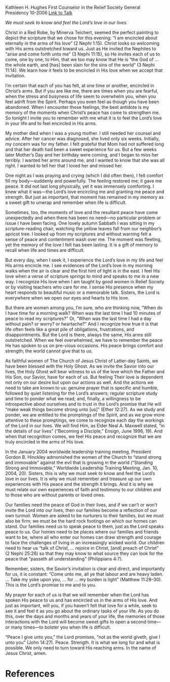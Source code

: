 Kathleen H. Hughes
First Counselor in the Relief Society General Presidency
10-2006
[Link to Talk](https://www.churchofjesuschrist.org/study/general-conference/2006/10/remembering-the-lords-love?lang=eng)

_We must seek to know and feel the Lord’s love in our lives._

Christ in a Red Robe, by Minerva Teichert, seemed the perfect painting to depict the scripture that we chose for this evening: “I am encircled about eternally in the arms of his love” (2 Nephi 1:15). Christ looks so welcoming with His arms outstretched toward us. Just as He invited the Nephites to “arise and come forth unto me” (3 Nephi 11:15), so He invites each of us to come, one by one, to Him, that we too may know that He is “the God of … the whole earth, and [has] been slain for the sins of the world” (3 Nephi 11:14). We learn how it feels to be encircled in His love when we accept that invitation.

I’m certain that each of you has felt, at one time or another, encircled in Christ’s arms. But if you are like me, there are times when you are fearful, when the stress and busyness of life seem to overwhelm you, when you feel adrift from the Spirit. Perhaps you even feel as though you have been abandoned. When I encounter those feelings, the best antidote is my memory of the moments when Christ’s peace has come to strengthen me. So tonight I invite you to remember with me what it is to feel the Lord’s love in your life and to feel encircled in His arms.

My mother died when I was a young mother. I still needed her counsel and advice. After her cancer was diagnosed, she lived only six weeks. Initially, my concern was for my father. I felt grateful that Mom had not suffered long and that her death had been a sweet experience for us. But a few weeks later Mother’s Day and her birthday were coming, and I began to miss her terribly. I wanted her arms around me, and I wanted to know that she was all right. I wanted to tell her that I loved her and missed her.

One night as I was praying and crying (which I did often then), I felt comfort fill my body—suddenly and powerfully. The feeling restored me; it gave me peace. It did not last long physically, yet it was immensely comforting. I knew what it was—the Lord’s love encircling me and granting me peace and strength. But just as important, that moment has remained in my memory as a sweet gift to unwrap and remember when life is difficult.

Sometimes, too, the moments of love and the resultant peace have come unexpectedly and when there has been no need—no particular problem or issue I have been facing. One lovely autumn Sabbath I was sitting in my scripture-reading chair, watching the yellow leaves fall from our neighbor’s apricot tree. I looked up from my scriptures and without warning felt a sense of peace and contentment wash over me. The moment was fleeting, yet the memory of the love I felt has been lasting. It is a gift of memory to recall when life and times are difficult.

But every day, when I seek it, I experience the Lord’s love in my life and feel His arms encircle me. I see evidences of the Lord’s love in my morning walks when the air is clear and the first hint of light is in the east. I feel His love when a verse of scripture springs to mind and speaks to me in a new way. I recognize His love when I am taught by good women in Relief Society or by visiting teachers who care for me. I sense His presence when my heart responds to beautiful music or a memorable talk. Sisters, the Lord is everywhere when we open our eyes and hearts to His love.

But there are women among you, I’m sure, who are thinking now, “When do I have time for a morning walk? When was the last time I had 10 minutes of peace to read my scriptures?” Or, “When was the last time I had a day without pain? or worry? or heartache?” And I recognize how true it is that life often feels like a great pile of obligations, frustrations, and disappointments. But the Lord is there, always the same, His arms still outstretched. When we feel overwhelmed, we have to remember the peace He has spoken to us on pre-vious occasions. His peace brings comfort and strength; the world cannot give that to us.

As faithful women of The Church of Jesus Christ of Latter-day Saints, we have been blessed with the Holy Ghost. As we invite the Savior into our lives, the Holy Ghost will bear witness to us of the love which the Father and His Son, our Savior, have for each of us. But feeling Their love is dependent not only on our desire but upon our actions as well. And the actions we need to take are known to us: genuine prayer that is specific and humble, followed by quiet listening for the Lord’s answers; regular scripture study and time to ponder what we read; and, finally, a willingness to be introspective about ourselves and to trust in the Lord’s promise that He will “make weak things become strong unto [us]” (Ether 12:27). As we study and ponder, we are entitled to the promptings of the Spirit, and as we grow more attentive to these promptings, we come to recognize each day the workings of the Lord in our lives. We will find Him, as Elder Neal A. Maxwell stated, “in the details of our lives” (“Becoming a Disciple,” Ensign, June 1996, 19). And when that recognition comes, we feel His peace and recognize that we are truly encircled in the arms of His love.

In the January 2004 worldwide leadership training meeting, President Gordon B. Hinckley admonished the women of the Church to “stand strong and immovable” against the evil that is growing in the world (“Standing Strong and Immovable,” Worldwide Leadership Training Meeting, Jan. 10, 2004, 20). Sisters, this is why we must seek to know and feel the Lord’s love in our lives. It is why we must remember and treasure up our own experiences with His peace and the strength it brings. And it is why we must relate our own experiences of faith and testimony to our children and to those who are without parents or loved ones.

Our families need the peace of God in their lives, and if we can’t or won’t invite the Lord into our lives, then our families become a reflection of our own turmoil. Women are asked to be nurturers to their families, but we must also be firm; we must be the hard rock footings on which our homes can stand. Our families need us to speak peace to them, just as the Lord speaks peace to us. Our homes need to be places where our families and friends want to be, where all who enter our homes can draw strength and courage to face the challenges of living in an increasingly wicked world. Our children need to hear us “talk of Christ, … rejoice in Christ, [and] preach of Christ” (2 Nephi 25:26) so that they may know to what source they can look for the peace that “passeth all understanding” (Philippians 4:7).

Remember, sisters, the Savior’s invitation is clear and direct, and importantly for us, it is constant: “Come unto me, all ye that labour and are heavy laden. … Take my yoke upon you, … for … my burden is light” (Matthew 11:28–30). This is the Lord’s promise to me and to you.

My prayer for each of us is that we will remember when the Lord has spoken His peace to us and has encircled us in the arms of His love. And just as important, will you, if you haven’t felt that love for a while, seek to see it and feel it as you go about the ordinary tasks of your life. As you do this, over the days and months and years of your life, the memories of those interactions with the Lord will become sweet gifts to open a second time—or many times—to bolster you when life is difficult.

“Peace I give unto you,” the Lord promises, “not as the world giveth, give I unto you” (John 14:27). Peace. Strength. It is what we long for and what is possible. We only need to turn toward His reaching arms. In the name of Jesus Christ, amen.

# References
